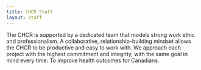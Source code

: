 ```yaml
---
title: CHCR Staff
layout: staff
---
```

The CHCR is supported by a dedicated team that models strong work ethic and professionalism. A collaborative, relationship-building mindset allows the CHCR to be productive and easy to work with. We approach each project with the highest commitment and integrity, with the same goal in mind every time: To improve health outcomes for Canadians.